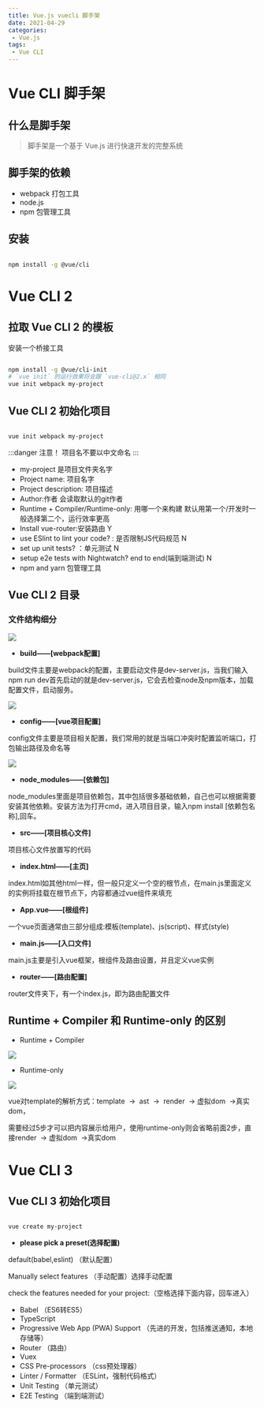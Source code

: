 ```yaml
---
title: Vue.js vuecli 脚手架
date: 2021-04-29
categories:
 - Vue.js
tags:
 - Vue CLI
---
```



# Vue CLI 脚手架

## 什么是脚手架

>脚手架是一个基于 Vue.js 进行快速开发的完整系统

## 脚手架的依赖

- webpack 打包工具
- node.js
- npm 包管理工具

## 安装

```sh

npm install -g @vue/cli

```

# Vue CLI 2


##  拉取 Vue CLI 2 的模板

安装一个桥接工具

```sh

npm install -g @vue/cli-init
# `vue init` 的运行效果将会跟 `vue-cli@2.x` 相同
vue init webpack my-project

```

## Vue CLI 2 初始化项目 <Badge text="old" type="warning"/>

```sh

vue init webpack my-project

```

:::danger 注意！
 项目名不要以中文命名
:::

- my-project 是项目文件夹名字
- Project name: 项目名字
- Project description: 项目描述
- Author:作者 会读取默认的git作者
- Runtime + Compiler/Runtime-only: 用哪一个来构建 默认用第一个/开发时一般选择第二个，运行效率更高
- Install vue-router:安装路由 Y
- use ESlint to lint your code? : 是否限制JS代码规范 N
- set up unit tests? ：单元测试 N
- setup e2e tests with Nightwatch? end to end(端到端测试) N
- npm and yarn 包管理工具
  
## Vue CLI 2 目录

### 文件结构细分

![](https://i.loli.net/2021/10/17/nvKd3wLqCQy9AkT.png)

* **build——[webpack配置]**

build文件主要是webpack的配置，主要启动文件是dev-server.js，当我们输入npm run dev首先启动的就是dev-server.js，它会去检查node及npm版本，加载配置文件，启动服务。
  
![](https://i.loli.net/2021/10/17/RkMmVHACgrPzd4N.png)

* **config——[vue项目配置]**
   
config文件主要是项目相关配置，我们常用的就是当端口冲突时配置监听端口，打包输出路径及命名等

![](https://i.loli.net/2021/10/17/douyNnWfs49HqVJ.png)

* **node_modules——[依赖包]**
  
node_modules里面是项目依赖包，其中包括很多基础依赖，自己也可以根据需要安装其他依赖。安装方法为打开cmd，进入项目目录，输入npm install [依赖包名称],回车。

* **src——[项目核心文件]**
  
项目核心文件放置写的代码

* **index.html——[主页]**
  
index.html如其他html一样，但一般只定义一个空的根节点，在main.js里面定义的实例将挂载在根节点下，内容都通过vue组件来填充

* **App.vue——[根组件]**
  
一个vue页面通常由三部分组成:模板(template)、js(script)、样式(style)

* **main.js——[入口文件]**
  
main.js主要是引入vue框架，根组件及路由设置，并且定义vue实例

* **router——[路由配置]**
  
router文件夹下，有一个index.js，即为路由配置文件

## Runtime + Compiler 和 Runtime-only 的区别

* Runtime + Compiler

![](https://i.loli.net/2021/10/17/fbQwAOj7vNCqtpY.png)



* Runtime-only

![](https://i.loli.net/2021/10/17/7PrtolJ5NLk9xXy.png)


vue对template的解析方式：template  ->  ast  ->  render  -> 虚拟dom  ->真实dom，

需要经过5步才可以把内容展示给用户，使用runtime-only则会省略前面2步，直接render  -> 虚拟dom  ->真实dom



# Vue CLI 3

## Vue CLI 3 初始化项目 <Badge text="new" type="tip"/>

```sh

vue create my-project

```

- **please pick a preset(选择配置)**

default(babel,eslint) （默认配置）

Manually select features （手动配置）选择手动配置

check the features needed for your project:（空格选择下面内容，回车进入）

- Babel （ES6转ES5）
- TypeScript
- Progressive Web App (PWA) Support （先进的开发，包括推送通知，本地存储等）
- Router （路由）
- Vuex
- CSS Pre-processors （css预处理器）
- Linter / Formatter （ESLint，强制代码格式）
- Unit Testing （单元测试）
- E2E Testing （端到端测试）
